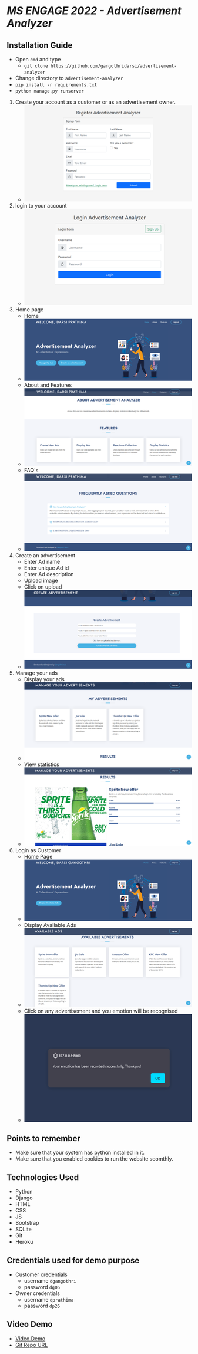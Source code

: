 # *MS ENGAGE 2022 - Advertisement Analyzer*

## Installation Guide

* Open `cmd` and type
  * `git clone https://github.com/gangothridarsi/advertisement-analyzer`
* Change directory to `advertisement-analyzer`
* `pip install -r requirements.txt`
* `python manage.py runserver`

1. Create your account as a customer or as an advertisement owner.
   * ![Register](screenshots/register.PNG)
2. login to your account
   * ![Login](screenshots/login.PNG)
3. Home page
   * Home
   * ![Home page](screenshots/home.PNG)
   * About and Features
   * ![About Section](screenshots/about.PNG)
   * FAQ's
   * ![FAQ's](screenshots/faq.PNG)
4. Create an advertisement
   * Enter Ad name
   * Enter unique Ad id
   * Enter Ad description
   * Upload image
   * Click on upload
   * ![Create Ad](screenshots/create.PNG)
5. Manage your ads
   * Display your ads
   * ![Display ads](screenshots/viewads.PNG)
   * View statistics
   * ![Statistics](screenshots/results.PNG)
6. Login as Customer
   * Home Page
   * ![home](screenshots/customer.PNG)
   * Display Available Ads
   * ![available ads](screenshots/availableads.PNG)
   * Click on any advertisement and you emotion will be recognised
   * ![Emotion](screenshots/emotion.PNG)

## Points to remember

* Make sure that your system has python installed in it.
* Make sure that you enabled cookies to run the website soomthly.

## Technologies Used

* Python
* Django
* HTML
* CSS
* JS
* Bootstrap
* SQLite
* Git
* Heroku

## Credentials used for demo purpose

* Customer credentials
  * username `dgangothri`
  * password `dg06`
* Owner credentials
  * username `dprathima`
  * password `dp26`

## Video Demo

* [Video Demo](https://drive.google.com/file/d/1BfK2MdMYoq2w2roZyU_MpR-Cc_gk-sFD/view?usp=sharing)
* [Git Repo URL](https://github.com/gangothridarsi/advertisement-analyzer.git)
  